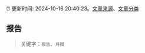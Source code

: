 :alarm_clock: 更新时间: 2024-10-16 20:40:23。[文章来源](/README.md)、[文章分类](/TAGS.md)

## 报告


> 关键字：`报告`、`月报`



